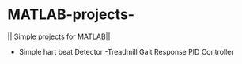 # MATLAB-projects-
|| Simple projects for MATLAB||

- Simple hart beat Detector
-Treadmill Gait Response PID Controller  
